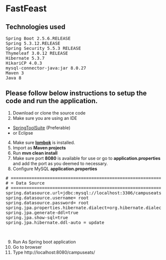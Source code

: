 # FastFeast

## Technologies used 
<pre>
Spring Boot 2.5.6.RELEASE
Spring 5.3.12.RELEASE
Spring Security 5.5.3 RELEASE
Thymeleaf 3.0.12 RELEASE
Hibernate 5.3.7
HikariCP 4.0.3
mysql-connector-java:jar 8.0.27
Maven 3
Java 8
</pre>

## Please follow below instructions to setup the code and run the application.



1. Download or clone the source code
2. Make sure you are using an IDE 
  - [SpringToolSuite](https://spring.io/tools) (Preferable) 
  - or Eclipse
4. Make sure **[lombok](https://projectlombok.org/)** is installed.
5. Import as **Maven projects**
6. Run **mvn clean install**
7. Make sure port **8080** is available for use or go to **application.properties** and add the port as you deemed to necessary.
8. Configure MySQL **application.properties**
  <pre>
# ==============================================================
# = Data Source
# ==============================================================
spring.datasource.url=jdbc:mysql://localhost:3306/campuseats
spring.datasource.username= root
spring.datasource.password= root
spring.jpa.properties.hibernate.dialect=org.hibernate.dialect.MySQL5InnoDBDialect
spring.jpa.generate-ddl=true
spring.jpa.show-sql=true
spring.jpa.hibernate.ddl-auto = update

  </pre>
9. Run As Spring boot application
10. Go to browser
11. Type http://localhost:8080/campuseats/
